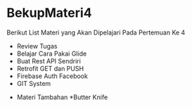 # BekupMateri4

Berikut List Materi yang Akan Dipelajari Pada Pertemuan Ke 4
- Review Tugas
- Belajar Cara Pakai Glide 
- Buat Rest API Sendriri
- Retrofit GET dan PUSH 
- Firebase Auth Facebook 
- GIT System
* Materi Tambahan *Butter Knife 
